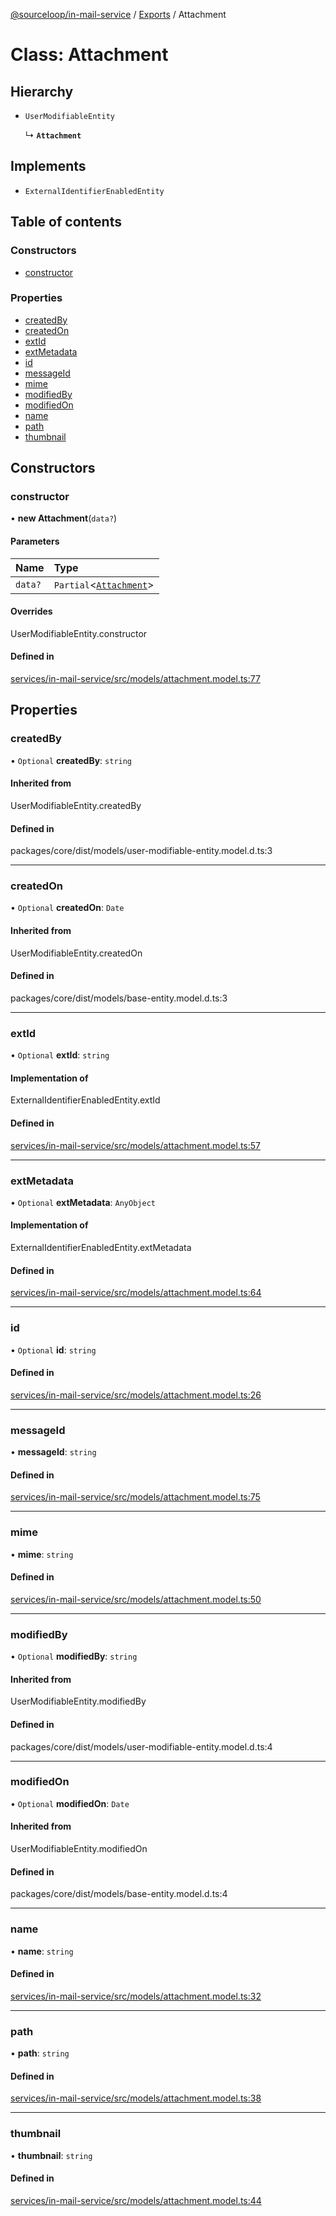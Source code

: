 [@sourceloop/in-mail-service](../README.md) / [Exports](../modules.md) / Attachment

# Class: Attachment

## Hierarchy

- `UserModifiableEntity`

  ↳ **`Attachment`**

## Implements

- `ExternalIdentifierEnabledEntity`

## Table of contents

### Constructors

- [constructor](Attachment.md#constructor)

### Properties

- [createdBy](Attachment.md#createdby)
- [createdOn](Attachment.md#createdon)
- [extId](Attachment.md#extid)
- [extMetadata](Attachment.md#extmetadata)
- [id](Attachment.md#id)
- [messageId](Attachment.md#messageid)
- [mime](Attachment.md#mime)
- [modifiedBy](Attachment.md#modifiedby)
- [modifiedOn](Attachment.md#modifiedon)
- [name](Attachment.md#name)
- [path](Attachment.md#path)
- [thumbnail](Attachment.md#thumbnail)

## Constructors

### constructor

• **new Attachment**(`data?`)

#### Parameters

| Name | Type |
| :------ | :------ |
| `data?` | `Partial`<[`Attachment`](Attachment.md)\> |

#### Overrides

UserModifiableEntity.constructor

#### Defined in

[services/in-mail-service/src/models/attachment.model.ts:77](https://github.com/sourcefuse/loopback4-microservice-catalog/blob/68ec38a2a/services/in-mail-service/src/models/attachment.model.ts#L77)

## Properties

### createdBy

• `Optional` **createdBy**: `string`

#### Inherited from

UserModifiableEntity.createdBy

#### Defined in

packages/core/dist/models/user-modifiable-entity.model.d.ts:3

___

### createdOn

• `Optional` **createdOn**: `Date`

#### Inherited from

UserModifiableEntity.createdOn

#### Defined in

packages/core/dist/models/base-entity.model.d.ts:3

___

### extId

• `Optional` **extId**: `string`

#### Implementation of

ExternalIdentifierEnabledEntity.extId

#### Defined in

[services/in-mail-service/src/models/attachment.model.ts:57](https://github.com/sourcefuse/loopback4-microservice-catalog/blob/68ec38a2a/services/in-mail-service/src/models/attachment.model.ts#L57)

___

### extMetadata

• `Optional` **extMetadata**: `AnyObject`

#### Implementation of

ExternalIdentifierEnabledEntity.extMetadata

#### Defined in

[services/in-mail-service/src/models/attachment.model.ts:64](https://github.com/sourcefuse/loopback4-microservice-catalog/blob/68ec38a2a/services/in-mail-service/src/models/attachment.model.ts#L64)

___

### id

• `Optional` **id**: `string`

#### Defined in

[services/in-mail-service/src/models/attachment.model.ts:26](https://github.com/sourcefuse/loopback4-microservice-catalog/blob/68ec38a2a/services/in-mail-service/src/models/attachment.model.ts#L26)

___

### messageId

• **messageId**: `string`

#### Defined in

[services/in-mail-service/src/models/attachment.model.ts:75](https://github.com/sourcefuse/loopback4-microservice-catalog/blob/68ec38a2a/services/in-mail-service/src/models/attachment.model.ts#L75)

___

### mime

• **mime**: `string`

#### Defined in

[services/in-mail-service/src/models/attachment.model.ts:50](https://github.com/sourcefuse/loopback4-microservice-catalog/blob/68ec38a2a/services/in-mail-service/src/models/attachment.model.ts#L50)

___

### modifiedBy

• `Optional` **modifiedBy**: `string`

#### Inherited from

UserModifiableEntity.modifiedBy

#### Defined in

packages/core/dist/models/user-modifiable-entity.model.d.ts:4

___

### modifiedOn

• `Optional` **modifiedOn**: `Date`

#### Inherited from

UserModifiableEntity.modifiedOn

#### Defined in

packages/core/dist/models/base-entity.model.d.ts:4

___

### name

• **name**: `string`

#### Defined in

[services/in-mail-service/src/models/attachment.model.ts:32](https://github.com/sourcefuse/loopback4-microservice-catalog/blob/68ec38a2a/services/in-mail-service/src/models/attachment.model.ts#L32)

___

### path

• **path**: `string`

#### Defined in

[services/in-mail-service/src/models/attachment.model.ts:38](https://github.com/sourcefuse/loopback4-microservice-catalog/blob/68ec38a2a/services/in-mail-service/src/models/attachment.model.ts#L38)

___

### thumbnail

• **thumbnail**: `string`

#### Defined in

[services/in-mail-service/src/models/attachment.model.ts:44](https://github.com/sourcefuse/loopback4-microservice-catalog/blob/68ec38a2a/services/in-mail-service/src/models/attachment.model.ts#L44)
